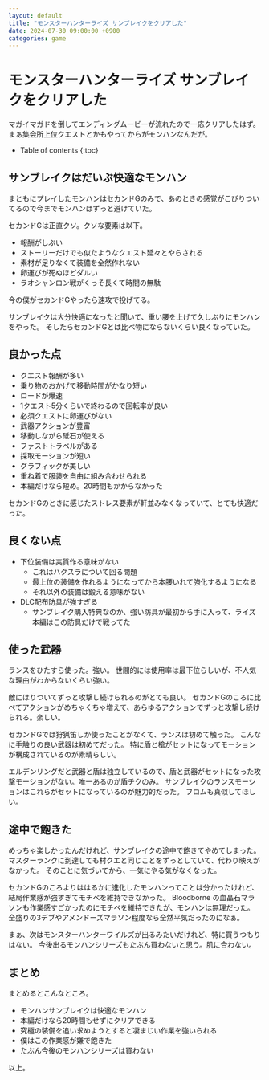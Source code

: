 ```yaml
---
layout: default
title: "モンスターハンターライズ サンブレイクをクリアした"
date: 2024-07-30 09:00:00 +0900
categories: game
---
```


# モンスターハンターライズ サンブレイクをクリアした

マガイマガドを倒してエンディングムービーが流れたので一応クリアしたはず。
まぁ集会所上位クエストとかもやってからがモンハンなんだが。

* Table of contents
{:toc}

## サンブレイクはだいぶ快適なモンハン

まともにプレイしたモンハンはセカンドGのみで、あのときの感覚がこびりついてるので今までモンハンはずっと避けていた。

セカンドGは正直クソ。クソな要素は以下。

* 報酬がしぶい
* ストーリーだけでも似たようなクエスト延々とやらされる
* 素材が足りなくて装備を全然作れない
* 卵運びが死ぬほどダルい
* ラオシャンロン戦がくっそ長くて時間の無駄

今の僕がセカンドGやったら速攻で投げてる。

サンブレイクは大分快適になったと聞いて、重い腰を上げて久しぶりにモンハンをやった。
そしたらセカンドGとは比べ物にならないくらい良くなっていた。

## 良かった点

* クエスト報酬が多い
* 乗り物のおかげで移動時間がかなり短い
* ロードが爆速
* 1クエスト5分くらいで終わるので回転率が良い
* 必須クエストに卵運びがない
* 武器アクションが豊富
* 移動しながら砥石が使える
* ファストトラベルがある
* 採取モーションが短い
* グラフィックが美しい
* 重ね着で服装を自由に組み合わせられる
* 本編だけなら短め。20時間もかからなかった

セカンドGのときに感じたストレス要素が軒並みなくなっていて、とても快適だった。

## 良くない点

* 下位装備は実質作る意味がない
  * これはハクスラについて回る問題
  * 最上位の装備を作れるようになってから本腰いれて強化するようになる
  * それ以外の装備は鍛える意味がない
* DLC配布防具が強すぎる
  * サンブレイク購入特典なのか、強い防具が最初から手に入って、ライズ本編はこの防具だけで戦ってた

## 使った武器

ランスをひたすら使った。強い。
世間的には使用率は最下位らしいが、不人気な理由がわからないくらい強い。

敵にはりついてずっと攻撃し続けられるのがとても良い。
セカンドGのころに比べてアクションがめちゃくちゃ増えて、あらゆるアクションでずっと攻撃し続けられる。楽しい。

セカンドGでは狩猟笛しか使ったことがなくて、ランスは初めて触った。
こんなに手触りの良い武器は初めてだった。
特に盾と槍がセットになってモーションが構成されているのが素晴らしい。

エルデンリングだと武器と盾は独立しているので、盾と武器がセットになった攻撃モーションがない。唯一あるのが盾チクのみ。
サンブレイクのランスモーションはこれらがセットになっているのが魅力的だった。
フロムも真似してほしい。

## 途中で飽きた

めっちゃ楽しかったんだけれど、サンブレイクの途中で飽きてやめてしまった。
マスターランクに到達しても村クエと同じことをずっとしていて、代わり映えがなかった。
そのことに気づいてから、一気にやる気がなくなった。

セカンドGのころよりははるかに進化したモンハンってことは分かったけれど、結局作業感が強すぎてモチベを維持できなかった。
Bloodborne の血晶石マラソンも作業感すごかったのにモチベを維持できたが、モンハンは無理だった。
全盛りの3デブやアメンドーズマラソン程度なら全然平気だったのになぁ。

まぁ、次はモンスターハンターワイルズが出るみたいだけれど、特に買うつもりはない。
今後出るモンハンシリーズもたぶん買わないと思う。肌に合わない。

## まとめ

まとめるとこんなところ。

* モンハンサンブレイクは快適なモンハン
* 本編だけなら20時間もせずにクリアできる
* 究極の装備を追い求めようとすると凄まじい作業を強いられる
* 僕はこの作業感が嫌で飽きた
* たぶん今後のモンハンシリーズは買わない

以上。

